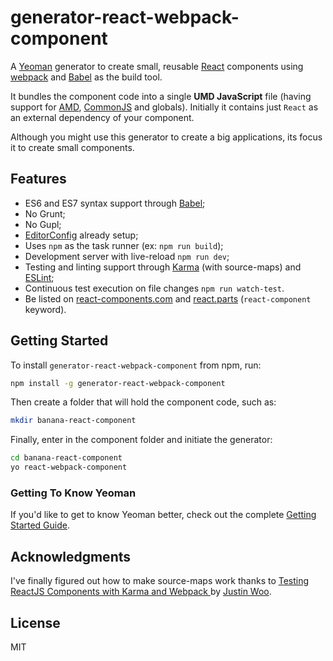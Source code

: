 # generator-react-webpack-component

A [Yeoman](http://yeoman.io) generator to create small, reusable [React](http://facebook.github.io/react/) components using [webpack](http://webpack.github.io/) and [Babel](http://babeljs.io/) as the build tool.

It bundles the component code into a single **UMD JavaScript** file (having support for [AMD](https://github.com/amdjs/amdjs-api/wiki/AMD), [CommonJS](http://wiki.commonjs.org/wiki/CommonJS) and globals). Initially it contains just `React` as an external dependency of your component.

Although you might use this generator to create a big applications, its focus it to create small components.

## Features

* ES6 and ES7 syntax support through [Babel](http://babeljs.io/);
* No Grunt;
* No Gupl;
* [EditorConfig](http://editorconfig.org/) already setup;
* Uses `npm` as the task runner (ex: `npm run build`);
* Development server with live-reload `npm run dev`;
* Testing and linting support through [Karma](http://karma-runner.github.io/) (with source-maps) and [ESLint](http://eslint.org/);
* Continuous test execution on file changes `npm run watch-test`.
* Be listed on [react-components.com](http://react-components.com/) and [react.parts](https://react.parts) (`react-component` keyword).

## Getting Started

To install `generator-react-webpack-component` from npm, run:

```bash
npm install -g generator-react-webpack-component
```

Then create a folder that will hold the component code, such as:

```bash
mkdir banana-react-component
```

Finally, enter in the component folder and initiate the generator:

```bash
cd banana-react-component
yo react-webpack-component
```

### Getting To Know Yeoman

If you'd like to get to know Yeoman better, check out the complete [Getting Started Guide](https://github.com/yeoman/yeoman/wiki/Getting-Started).

## Acknowledgments

I've finally figured out how to make source-maps work thanks to [Testing ReactJS Components with Karma and Webpack ](https://www.codementor.io/reactjs/tutorial/test-reactjs-components-karma-webpack) by [Justin Woo](https://github.com/kimagure).

## License

MIT
